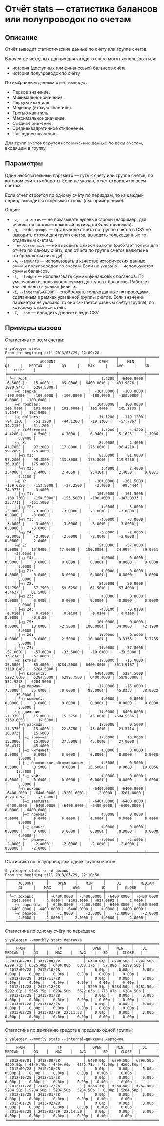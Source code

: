 # Отчёт stats — статистика балансов или полупроводок по счетам

## Описание

Отчёт выводит статистические данные по счету или группе счетов.

В качестве исходных данных для каждого счёта могут использоваться:
  
* история (доступных или финансовых) балансов счёта
* история полупроводок по счёту

По выбранным данным отчёт выводит:

* Первое значение.
* Минимальное значение.
* Первую квантиль.
* Медиану (вторую квантиль).
* Третью квантиль.
* Максимальное значение.
* Среднее значение.
* Среднеквадратичное отклонение.
* Последнее значение.

Для групп счетов берутся исторические данные по всем счетам, входящим в группу.

## Параметры

Один необязательный параметр — путь к счёту или группе счетов, по которым считать обороты. Если не указан, отчёт строится по всем счетам.

Если отчёт строится по одному счёту по периодам, то на каждый период выводится отдельная строка (см. пример ниже).

Опции:

-   `-z`, `--no-zeros` — не показывать нулевые строки (например, для счетов, по которым в данный период не было проводок).
-   `-g`, `--hide-groups` — при выводе отчёта по группе счетов в CSV не выводить строки для групп счетов, выводить только данные по отдельным счетам.
-   `--no-currencies` — не выводить символ валюты (работает только для отчёта по одному счёту, для отчёта по группе счетов валюты не отображаются никогда).
-   `-A`, `--amounts` — использовать в качестве исторических данных суммы полупроводок по счетам. Если не указано — используются суммы балансов.
-   `-l`, `--ledger` — использовать суммы финансовых балансов. По умолчанию используются суммы доступных балансов. Работает только если не указан флаг `-A`.
-   `-i`, `--internal=GROUP` — отображать только данные по проводкам, сделанным в рамках указанной группы счетов. Если значение параметра не указано, то оно считается равным счёту (группе), по которому строится отчёт.
-   `-C`, `--csv` — выводить данные в виде CSV.

## Примеры вызова

Статистика по всем счетам:

    $ yaledger stats
    From the begining till 2013/03/29, 22:09:28
    ╒═════════════════════════════════════╤════════════╤════════════╤════════════╤════════════╤════════════╤════════════╤════════════╤═══════════╤════════════╕
    │               ACCOUNT               │    OPEN    │    MIN     │     Q1     │   MEDIAN   │     Q3     │    MAX     │    AVG     │    SD     │   CLOSE    │
    ╞═════════════════════════════════════╪════════════╪════════════╪════════════╪════════════╪════════════╪════════════╪════════════╪═══════════╪════════════╡
    │ ╰—□ Root:                           │     4.4200 │ -6400.0000 │    -6.5000 │    15.0000 │    85.0000 │  6400.0000 │   431.9876 │ 1880.9473 │  6284.5000 │
    │   ├—□ сверка:                       │  -100.0000 │  -100.0000 │  -100.0000 │  -100.0000 │  -100.0000 │  -100.0000 │  -100.0000 │    0.0000 │  -100.0000 │
    │   ├—□ roubles:                      │   100.0000 │   100.0000 │   100.0000 │   101.0000 │   102.0000 │   102.0000 │   101.3333 │    1.1547 │   102.0000 │
    │   ├—□ dollars:                      │   -19.1200 │  -119.1200 │   -94.1200 │   -51.1200 │   -44.1200 │   -19.1200 │   -57.7867 │   34.2150 │   -51.1200 │
    │   ├—□ difference:                   │     4.4200 │     4.4200 │     4.4200 │     4.5900 │     4.7000 │     6.9400 │     5.1625 │    1.1906 │     6.9400 │
    │   ├—□ X:                            │    81.0000 │     2.4000 │    41.7050 │    97.2000 │   117.8000 │   175.8000 │    96.4210 │   59.2896 │   175.8000 │
    │   │ ├—□ X1:                         │    81.0000 │    81.0000 │    97.2000 │    98.8000 │   133.8000 │   175.8000 │   119.9250 │   36.9166 │   175.8000 │
    │   │ ╰—□ X2:                         │     2.4000 │     2.4000 │     2.4000 │     2.4000 │     2.4050 │     2.4100 │     2.4050 │    0.0071 │     2.4100 │
    │   ├—□ Y:                            │  -100.0000 │  -161.5000 │  -159.6250 │  -153.5000 │   -27.2500 │    -2.0000 │   -99.4444 │   74.9773 │    -3.0000 │
    │   │ ├—□ Y1:                         │  -100.0000 │  -161.5000 │  -160.7500 │  -158.5000 │  -153.5000 │  -100.0000 │  -147.8333 │   23.7711 │  -161.5000 │
    │   │ ├—□ Y2:                         │    -3.0000 │    -3.0000 │    -3.0000 │    -3.0000 │    -3.0000 │    -3.0000 │    -3.0000 │    0.0000 │    -3.0000 │
    │   │ ├—□ Y3:                         │    -3.0000 │    -3.0000 │    -3.0000 │    -3.0000 │    -3.0000 │    -3.0000 │    -3.0000 │    0.0000 │    -3.0000 │
    │   │ ╰—□ Y4:                         │    -2.0000 │    -2.0000 │    -2.0000 │    -2.0000 │    -2.0000 │    -2.0000 │    -2.0000 │    0.0000 │    -2.0000 │
    │   ├—□ Z:                            │    50.0000 │   -57.0000 │     0.0000 │    10.0000 │    57.0000 │   100.0000 │    24.9994 │   39.0751 │   -57.0000 │
    │   │ ├—□ Y4:                         │     0.0000 │     0.0000 │     0.0000 │     0.0000 │     0.0000 │     0.0000 │     0.0000 │    0.0000 │     0.0000 │
    │   │ ├—□ Z1:                         │     0.0000 │     0.0000 │     0.0000 │     0.0000 │     0.0000 │     0.0000 │     0.0000 │    0.0000 │     0.0000 │
    │   │ ├—□ Z2:                         │    50.0000 │    50.0000 │    51.7500 │    57.7500 │    59.6250 │    61.5000 │    57.4000 │    4.4637 │    61.5000 │
    │   │ ├—□ Z3:                         │     0.0000 │     0.0000 │     0.0000 │     0.0000 │     0.0000 │     0.0000 │     0.0000 │    0.0000 │     0.0000 │
    │   │ ├—□ Z4:                         │    -0.0100 │    -0.0100 │    -0.0100 │    -0.0100 │    -0.0100 │    -0.0100 │    -0.0100 │    0.0000 │    -0.0100 │
    │   │ ├—□ Z5:                         │   100.0000 │     0.0000 │     0.0000 │    10.0000 │    42.5000 │   100.0000 │    34.0000 │   42.1900 │     0.0000 │
    │   │ ├—□ Z6:                         │    10.0000 │     0.0000 │     0.0000 │     0.0000 │     2.5000 │    10.0000 │     3.3333 │    5.7735 │     0.0000 │
    │   │ ╰—□ Z7:                         │   -10.0000 │   -57.0000 │   -57.0000 │   -57.0000 │   -33.5000 │   -10.0000 │   -33.5000 │   33.2340 │   -57.0000 │
    │   ├—□ активы:                       │   -15.0000 │   -15.0000 │    35.0000 │    85.0000 │  6284.5000 │  6400.0000 │  3011.9167 │ 3118.8489 │  6284.5000 │
    │   │ ├—□ карточка:                   │  6400.0000 │  5284.5000 │  5292.0000 │  6284.5000 │  6299.7500 │  6400.0000 │  5978.0000 │  532.9872 │  6284.5000 │
    │   │ ├—□ карман:                     │   -15.0000 │   -15.0000 │     7.5000 │    35.0000 │    70.0000 │    85.0000 │    45.8333 │   38.0022 │    30.0000 │
    │   │ ╰—□ кошелёк:                    │     0.0000 │     0.0000 │     0.0000 │     0.0000 │     0.0000 │     0.0000 │     0.0000 │    0.0000 │     0.0000 │
    │   ╰—□ движение:                     │    15.0000 │ -6400.0000 │    -1.3750 │    15.0000 │    15.3750 │    45.0000 │  -694.5556 │ 2139.6058 │    15.5000 │
    │     ├—□ расходы:                    │    15.0000 │     0.5000 │    11.3750 │    15.0000 │    22.8750 │    45.0000 │    21.5714 │   16.8731 │    15.5000 │
    │     │ ├—□ трамвай:                  │    15.0000 │    15.0000 │    15.0000 │    15.0000 │    37.5000 │    45.0000 │    27.0000 │   16.4317 │    45.0000 │
    │     │ ├—□ интернет:                 │     0.0000 │     0.0000 │     0.0000 │     0.0000 │     0.0000 │     0.0000 │     0.0000 │    0.0000 │     0.0000 │
    │     │ ├—□ банковское_обслуживание:  │     0.5000 │     0.5000 │     0.5000 │     0.5000 │     8.0000 │    15.5000 │     8.0000 │   10.6066 │    15.5000 │
    │     │ ╰—□ чай:                      │     0.0000 │     0.0000 │     0.0000 │     0.0000 │     0.0000 │     0.0000 │     0.0000 │    0.0000 │     0.0000 │
    │     ╰—□ доходы:                     │ -6400.0000 │ -6400.0000 │ -6400.0000 │ -6400.0000 │ -3201.0000 │    -2.0000 │ -3201.0000 │ 4524.0692 │    -2.0000 │
    │       ├—□ зарплата:                 │ -6400.0000 │ -6400.0000 │ -6400.0000 │ -6400.0000 │ -6400.0000 │ -6400.0000 │ -6400.0000 │    0.0000 │ -6400.0000 │
    │       ├—□ премия:                   │     0.0000 │     0.0000 │     0.0000 │     0.0000 │     0.0000 │     0.0000 │     0.0000 │    0.0000 │     0.0000 │
    │       ├—□ аванс:                    │     0.0000 │     0.0000 │     0.0000 │     0.0000 │     0.0000 │     0.0000 │     0.0000 │    0.0000 │     0.0000 │
    │       ╰—□ разное:                   │    -2.0000 │    -2.0000 │    -2.0000 │    -2.0000 │    -2.0000 │    -2.0000 │    -2.0000 │    0.0000 │    -2.0000 │
    ╘═════════════════════════════════════╧════════════╧════════════╧════════════╧════════════╧════════════╧════════════╧════════════╧═══════════╧════════════╛

Статистика по полупроводкам одной группы счетов:

    $ yaledger stats -z -A доходы
    From the begining till 2013/03/29, 22:10:50
    ╒══════════════════╤════════════╤════════════╤════════════╤════════════╤════════════╤════════════╤════════════╤═══════════╤════════════╕
    │     ACCOUNT      │    OPEN    │    MIN     │     Q1     │   MEDIAN   │     Q3     │    MAX     │    AVG     │    SD     │   CLOSE    │
    ╞══════════════════╪════════════╪════════════╪════════════╪════════════╪════════════╪════════════╪════════════╪═══════════╪════════════╡
    │ ╰—□ доходы:      │ -6400.0000 │ -6400.0000 │ -6400.0000 │ -6400.0000 │ -3201.0000 │    -2.0000 │ -3201.0000 │ 4524.0692 │    -2.0000 │
    │   ├—□ зарплата:  │ -6400.0000 │ -6400.0000 │ -6400.0000 │ -6400.0000 │ -6400.0000 │ -6400.0000 │ -6400.0000 │    0.0000 │ -6400.0000 │
    │   ╰—□ разное:    │    -2.0000 │    -2.0000 │    -2.0000 │    -2.0000 │    -2.0000 │    -2.0000 │    -2.0000 │    0.0000 │    -2.0000 │
    ╘══════════════════╧════════════╧════════════╧════════════╧════════════╧════════════╧════════════╧════════════╧═══════════╧════════════╛

Статистика по одному счёту по периодам:

    $ yaledger --monthly stats карточка
    ╒════════════╤══════════════════════╤══════════╤══════════╤══════════╤══════════╤══════════╤══════════╤══════════╤═════════╤══════════╕
    │    FROM    │          TO          │   OPEN   │   MIN    │    Q1    │  MEDIAN  │    Q3    │   MAX    │   AVG    │   SD    │  CLOSE   │
    ╞════════════╪══════════════════════╪══════════╪══════════╪══════════╪══════════╪══════════╪══════════╪══════════╪═════════╪══════════╡
    │ 2012/09/01 │ 2012/09/28           │ 6400.00р │ 6299.50р │ 6299.50р │ 6299.75р │ 6325.00р │ 6400.00р │ 6333.17р │  57.88р │ 6299.50р │
    │ 2012/09/28 │ 2012/10/28           │    0.00р │    0.00р │    0.00р │    0.00р │    0.00р │    0.00р │    0.00р │   0.00р │    0.00р │
    │ 2012/10/28 │ 2012/11/28           │    0.00р │    0.00р │    0.00р │    0.00р │    0.00р │    0.00р │    0.00р │   0.00р │    0.00р │
    │ 2012/11/28 │ 2012/12/28           │ 5299.50р │ 5284.50р │ 5284.50р │ 5292.00р │ 5545.75р │ 6284.50р │ 5622.83р │ 573.07р │ 6284.50р │
    │ 2012/12/28 │ 2013/01/28           │    0.00р │    0.00р │    0.00р │    0.00р │    0.00р │    0.00р │    0.00р │   0.00р │    0.00р │
    │ 2013/01/28 │ 2013/02/28           │    0.00р │    0.00р │    0.00р │    0.00р │    0.00р │    0.00р │    0.00р │   0.00р │    0.00р │
    │ 2013/02/28 │ 2013/03/29, 22:11:33 │    0.00р │    0.00р │    0.00р │    0.00р │    0.00р │    0.00р │    0.00р │   0.00р │    0.00р │
    ╘════════════╧══════════════════════╧══════════╧══════════╧══════════╧══════════╧══════════╧══════════╧══════════╧═════════╧══════════╛

Статистика по движению средств в пределах одной группы:

    $ yaledger --montly stats --internal=движение карточка
    ╒════════════╤══════════════════════╤══════════╤══════════╤══════════╤══════════╤══════════╤══════════╤══════════╤════════╤══════════╕
    │    FROM    │          TO          │   OPEN   │   MIN    │    Q1    │  MEDIAN  │    Q3    │   MAX    │   AVG    │   SD   │  CLOSE   │
    ╞════════════╪══════════════════════╪══════════╪══════════╪══════════╪══════════╪══════════╪══════════╪══════════╪════════╪══════════╡
    │ 2012/09/01 │ 2012/09/28           │ 6400.00р │ 6299.50р │ 6299.50р │ 6299.50р │ 6349.75р │ 6400.00р │ 6349.75р │ 71.06р │ 6299.50р │
    │ 2012/09/28 │ 2012/10/28           │    0.00р │    0.00р │    0.00р │    0.00р │    0.00р │    0.00р │    0.00р │  0.00р │    0.00р │
    │ 2012/10/28 │ 2012/11/28           │    0.00р │    0.00р │    0.00р │    0.00р │    0.00р │    0.00р │    0.00р │  0.00р │    0.00р │
    │ 2012/11/28 │ 2012/12/28           │ 5284.50р │ 5284.50р │ 5284.50р │ 5284.50р │ 5284.50р │ 5284.50р │ 5284.50р │  0.00р │ 5284.50р │
    │ 2012/12/28 │ 2013/01/28           │    0.00р │    0.00р │    0.00р │    0.00р │    0.00р │    0.00р │    0.00р │  0.00р │    0.00р │
    │ 2013/01/28 │ 2013/02/28           │    0.00р │    0.00р │    0.00р │    0.00р │    0.00р │    0.00р │    0.00р │  0.00р │    0.00р │
    │ 2013/02/28 │ 2013/03/29, 22:14:50 │    0.00р │    0.00р │    0.00р │    0.00р │    0.00р │    0.00р │    0.00р │  0.00р │    0.00р │
    ╘════════════╧══════════════════════╧══════════╧══════════╧══════════╧══════════╧══════════╧══════════╧══════════╧════════╧══════════╛

